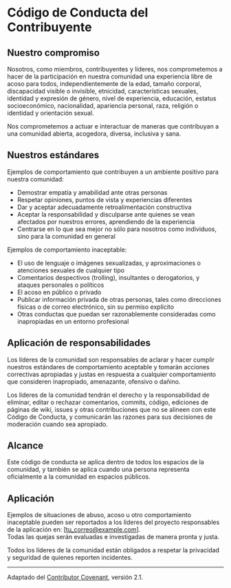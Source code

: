 # Código de Conducta del Contribuyente

## Nuestro compromiso

Nosotros, como miembros, contribuyentes y líderes, nos comprometemos a hacer de la participación en nuestra comunidad una experiencia libre de acoso para todos, independientemente de la edad, tamaño corporal, discapacidad visible o invisible, etnicidad, características sexuales, identidad y expresión de género, nivel de experiencia, educación, estatus socioeconómico, nacionalidad, apariencia personal, raza, religión o identidad y orientación sexual.

Nos comprometemos a actuar e interactuar de maneras que contribuyan a una comunidad abierta, acogedora, diversa, inclusiva y sana.

## Nuestros estándares

Ejemplos de comportamiento que contribuyen a un ambiente positivo para nuestra comunidad:

- Demostrar empatía y amabilidad ante otras personas
- Respetar opiniones, puntos de vista y experiencias diferentes
- Dar y aceptar adecuadamente retroalimentación constructiva
- Aceptar la responsabilidad y disculparse ante quienes se vean afectados por nuestros errores, aprendiendo de la experiencia
- Centrarse en lo que sea mejor no sólo para nosotros como individuos, sino para la comunidad en general

Ejemplos de comportamiento inaceptable:

- El uso de lenguaje o imágenes sexualizadas, y aproximaciones o atenciones sexuales de cualquier tipo
- Comentarios despectivos (trolling), insultantes o derogatorios, y ataques personales o políticos
- El acoso en público o privado
- Publicar información privada de otras personas, tales como direcciones físicas o de correo electrónico, sin su permiso explícito
- Otras conductas que puedan ser razonablemente consideradas como inapropiadas en un entorno profesional

## Aplicación de responsabilidades

Los líderes de la comunidad son responsables de aclarar y hacer cumplir nuestros estándares de comportamiento aceptable y tomarán acciones correctivas apropiadas y justas en respuesta a cualquier comportamiento que consideren inapropiado, amenazante, ofensivo o dañino.

Los líderes de la comunidad tendrán el derecho y la responsabilidad de eliminar, editar o rechazar comentarios, commits, código, ediciones de páginas de wiki, issues y otras contribuciones que no se alineen con este Código de Conducta, y comunicarán las razones para sus decisiones de moderación cuando sea apropiado.

## Alcance

Este código de conducta se aplica dentro de todos los espacios de la comunidad, y también se aplica cuando una persona representa oficialmente a la comunidad en espacios públicos.

## Aplicación

Ejemplos de situaciones de abuso, acoso u otro comportamiento inaceptable pueden ser reportados a los líderes del proyecto responsables de la aplicación en: [tu_correo@example.com].  
Todas las quejas serán evaluadas e investigadas de manera pronta y justa.

Todos los líderes de la comunidad están obligados a respetar la privacidad y seguridad de quienes reporten incidentes.

---

Adaptado del [Contributor Covenant][homepage], versión 2.1.

[homepage]: https
